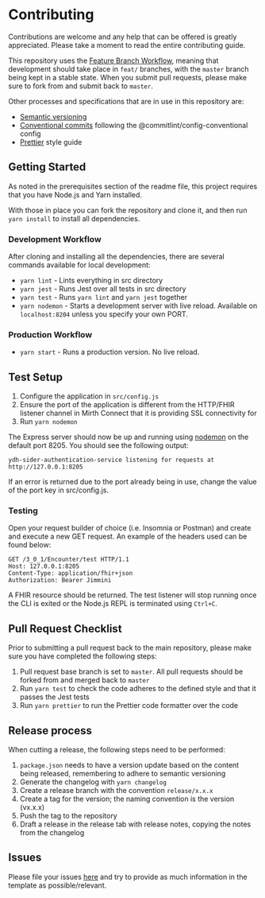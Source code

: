 # Contributing

Contributions are welcome and any help that can be offered is greatly appreciated.
Please take a moment to read the entire contributing guide.

This repository uses the [Feature Branch Workflow](https://www.atlassian.com/git/tutorials/comparing-workflows/feature-branch-workflow),
meaning that development should take place in `feat/` branches, with the `master` branch being kept in a stable state.
When you submit pull requests, please make sure to fork from and submit back to `master`.

Other processes and specifications that are in use in this repository are:

-   [Semantic versioning](https://semver.org/)
-   [Conventional commits](https://www.conventionalcommits.org/en/v1.0.0-beta.3/) following the @commitlint/config-conventional config
-   [Prettier](https://prettier.io/) style guide

## Getting Started

As noted in the prerequisites section of the readme file, this project requires that you have Node.js and Yarn installed.

With those in place you can fork the repository and clone it, and then run `yarn install` to install all dependencies.

### Development Workflow

After cloning and installing all the dependencies, there are several commands available for local development:

-   `yarn lint` - Lints everything in src directory
-   `yarn jest` - Runs Jest over all tests in src directory
-   `yarn test` - Runs `yarn lint` and `yarn jest` together
-   `yarn nodemon` - Starts a development server with live reload. Available on `localhost:8204` unless you specify your own PORT.

### Production Workflow

-   `yarn start` - Runs a production version. No live reload.

## Test Setup

1. Configure the application in `src/config.js`
2. Ensure the port of the application is different from the HTTP/FHIR listener channel in Mirth Connect that it is providing SSL connectivity for
3. Run `yarn nodemon`

The Express server should now be up and running using [nodemon](https://nodemon.io/) on the default port 8205. You should see the following output:

```
ydh-sider-authentication-service listening for requests at http://127.0.0.1:8205
```

If an error is returned due to the port already being in use, change the value of the port key in src/config.js.

### Testing

Open your request builder of choice (i.e. Insomnia or Postman) and create and execute a new GET request.
An example of the headers used can be found below:

```http
GET /3_0_1/Encounter/test HTTP/1.1
Host: 127.0.0.1:8205
Content-Type: application/fhir+json
Authorization: Bearer Jimmini
```

A FHIR resource should be returned.
The test listener will stop running once the CLI is exited or the Node.js REPL is terminated using `Ctrl+C`.


## Pull Request Checklist

Prior to submitting a pull request back to the main repository, please make sure you have completed the following steps:

1. Pull request base branch is set to `master`. All pull requests should be forked from and merged back to `master`
2. Run `yarn test` to check the code adheres to the defined style and that it passes the Jest tests
3. Run `yarn prettier` to run the Prettier code formatter over the code

## Release process

When cutting a release, the following steps need to be performed:

1. `package.json` needs to have a version update based on the content being released, remembering to adhere to semantic versioning
2. Generate the changelog with `yarn changelog`
3. Create a release branch with the convention `release/x.x.x`
4. Create a tag for the version; the naming convention is the version (vx.x.x)
5. Push the tag to the repository
6. Draft a release in the release tab with release notes, copying the notes from the changelog

## Issues

Please file your issues [here](https://github.com/Fdawgs/ydh-sider-authentication-service/issues) and try to provide as much information in the template as possible/relevant.

